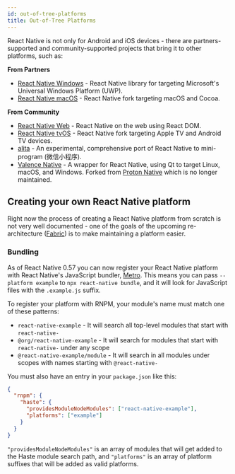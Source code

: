 ```yaml
---
id: out-of-tree-platforms
title: Out-of-Tree Platforms
---
```


React Native is not only for Android and iOS devices - there are partners-supported and community-supported projects that bring it to other platforms, such as:

**From Partners**

- [React Native Windows](https://github.com/microsoft/react-native-windows) - React Native library for targeting Microsoft's Universal Windows Platform (UWP).
- [React Native macOS](https://github.com/microsoft/react-native-macos) - React Native fork targeting macOS and Cocoa.

**From Community**

- [React Native Web](https://github.com/necolas/react-native-web) - React Native on the web using React DOM.
- [React Native tvOS](https://github.com/react-native-tvos/react-native-tvos) - React Native fork targeting Apple TV and Android TV devices.
- [alita](https://github.com/areslabs/alita) - An experimental, comprehensive port of React Native to mini-program (微信小程序).
- [Valence Native](https://github.com/valence-native/valence-native) - A wrapper for React Native, using Qt to target Linux, macOS, and Windows. Forked from [Proton Native](https://github.com/kusti8/proton-native) which is no longer maintained.

## Creating your own React Native platform

Right now the process of creating a React Native platform from scratch is not very well documented - one of the goals of the upcoming re-architecture ([Fabric](/blog/2018/06/14/state-of-react-native-2018)) is to make maintaining a platform easier.

### Bundling

As of React Native 0.57 you can now register your React Native platform with React Native's JavaScript bundler, [Metro](https://facebook.github.io/metro/). This means you can pass `--platform example` to `npx react-native bundle`, and it will look for JavaScript files with the `.example.js` suffix.

To register your platform with RNPM, your module's name must match one of these patterns:

- `react-native-example` - It will search all top-level modules that start with `react-native-`
- `@org/react-native-example` - It will search for modules that start with `react-native-` under any scope
- `@react-native-example/module` - It will search in all modules under scopes with names starting with `@react-native-`

You must also have an entry in your `package.json` like this:

```json
{
  "rnpm": {
    "haste": {
      "providesModuleNodeModules": ["react-native-example"],
      "platforms": ["example"]
    }
  }
}
```

`"providesModuleNodeModules"` is an array of modules that will get added to the Haste module search path, and `"platforms"` is an array of platform suffixes that will be added as valid platforms.
